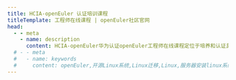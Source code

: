 ```yaml
---
title: HCIA-openEuler 认证培训课程
titleTemplate: 工程师在线课程 | openEuler社区官网
head:
  - - meta
    - name: description
      content: HCIA-openEuler华为认证openEuler工程师在线课程定位于培养和认证具备企业数据中心核心操作系统基础操作与管理能力的工程师。通过HCIA-openEuler V1.0 认证，您将掌握openEuler操作系统基础命令，掌握openEuler用户管理、网络管理、权限管理，掌握shell基础知识。想要了解更多相关信息，欢迎访问openEuler官网。
  # - - meta
  #   - name: keywords
  #     content: openEuler,开源Linux系统,Linux迁移,Linux,服务器安装linux系统,linux开源社区
---
```


<script setup lang="ts">
  import TheMoocDetail from "@/views/mooc/mooc-detail/TheMoocDetail.vue"
</script>
<TheMoocDetail />
